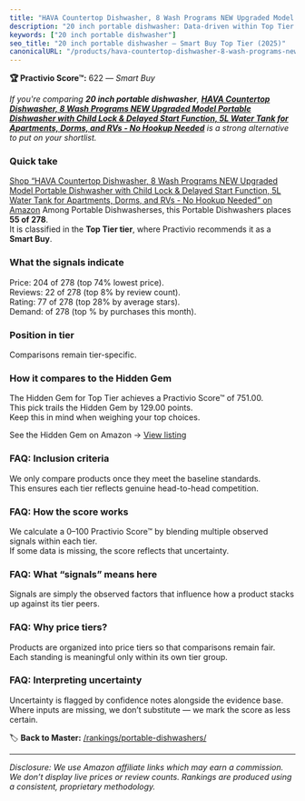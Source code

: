 ```yaml
---
title: "HAVA Countertop Dishwasher, 8 Wash Programs NEW Upgraded Model Portable Dishwasher with Child Lock & Delayed Start Function, 5L Water Tank for Apartments, Dorms, and RVs - No Hookup Needed"
description: "20 inch portable dishwasher: Data-driven within Top Tier ranking using the Practivio Score™. Positioned by quality, value, demand, findability, momentum."
keywords: ["20 inch portable dishwasher"]
seo_title: "20 inch portable dishwasher — Smart Buy Top Tier (2025)"
canonicalURL: "/products/hava-countertop-dishwasher-8-wash-programs-new-upgraded-model-portable-dishwasher-with-child-lock-delayed-start-function-5l-water-tank-for-apartments-dorms-and-rvs-no-hookup-needed-B0CKPHD13M/"
---
```


**🏆 Practivio Score™:** 622 — _Smart Buy_


*If you're comparing **20 inch portable dishwasher**, **[HAVA Countertop Dishwasher, 8 Wash Programs NEW Upgraded Model Portable Dishwasher with Child Lock & Delayed Start Function, 5L Water Tank for Apartments, Dorms, and RVs - No Hookup Needed](https://www.amazon.com/dp/B0CKPHD13M?tag=practivio-20)** is a strong alternative to put on your shortlist.*
### Quick take
[Shop “HAVA Countertop Dishwasher, 8 Wash Programs NEW Upgraded Model Portable Dishwasher with Child Lock & Delayed Start Function, 5L Water Tank for Apartments, Dorms, and RVs - No Hookup Needed” on Amazon](https://www.amazon.com/dp/B0CKPHD13M?tag=practivio-20)
Among Portable Dishwasherses, this Portable Dishwashers places **55 of 278**.  
It is classified in the **Top Tier tier**, where Practivio recommends it as a **Smart Buy**.

### What the signals indicate
Price: 204 of 278 (top 74% lowest price).  
Reviews: 22 of 278 (top 8% by review count).  
Rating: 77 of 278 (top 28% by average stars).  
Demand:  of 278 (top % by purchases this month).

### Position in tier
Comparisons remain tier-specific.

### How it compares to the Hidden Gem
The Hidden Gem for Top Tier achieves a Practivio Score™ of 751.00.  
This pick trails the Hidden Gem by 129.00 points.  
Keep this in mind when weighing your top choices.  

See the Hidden Gem on Amazon → [View listing](https://www.amazon.com/dp/B08N6WV3HX?tag=practivio-20)

### FAQ: Inclusion criteria
We only compare products once they meet the baseline standards.  
This ensures each tier reflects genuine head-to-head competition.

### FAQ: How the score works
We calculate a 0–100 Practivio Score™ by blending multiple observed signals within each tier.  
If some data is missing, the score reflects that uncertainty.

### FAQ: What “signals” means here
Signals are simply the observed factors that influence how a product stacks up against its tier peers.

### FAQ: Why price tiers?
Products are organized into price tiers so that comparisons remain fair.  
Each standing is meaningful only within its own tier group.

### FAQ: Interpreting uncertainty
Uncertainty is flagged by confidence notes alongside the evidence base.  
Where inputs are missing, we don’t substitute — we mark the score as less certain.


🏷️ **Back to Master:** [/rankings/portable-dishwashers/](/rankings/portable-dishwashers/)

---
_Disclosure: We use Amazon affiliate links which may earn a commission. We don’t display live prices or review counts. Rankings are produced using a consistent, proprietary methodology._
